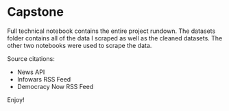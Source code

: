 # Capstone

Full technical notebook contains the entire project rundown. The datasets folder contains all of the data I scraped as well as the cleaned datasets. The other two notebooks were used to scrape the data.

Source citations:
- News API
- Infowars RSS Feed
- Democracy Now RSS Feed

Enjoy!